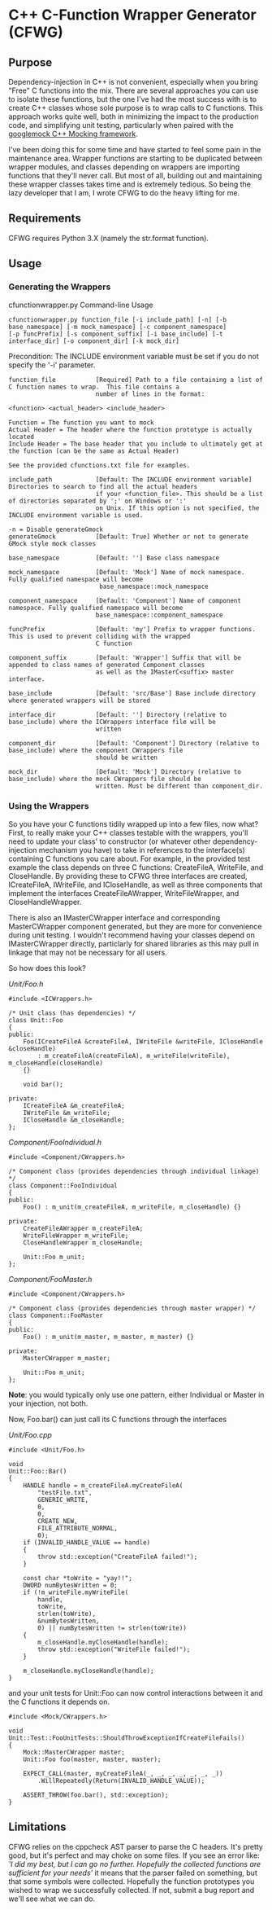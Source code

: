 # C++ C-Function Wrapper Generator (CFWG)

##  Purpose

Dependency-injection in C++ is not convenient, especially when you bring "Free" C functions into the mix.  There are several approaches you can use to isolate these functions, but the one I've had the most success with is to create C++ classes whose sole purpose is to wrap calls to C functions.  This approach works quite well, both in minimizing the impact to the production code, and simplifying unit testing, particularly when paired with the [googlemock C++ Mocking framework](http://code.google.com/p/googlemock).

I've been doing this for some time and have started to feel some pain in the maintenance area.  Wrapper functions are starting to be duplicated between wrapper modules, and classes depending on wrappers are importing functions that they'll never call.  But most of all, building out and maintaining these wrapper classes takes time and is extremely tedious.  So being the lazy developer that I am, I wrote CFWG to do the heavy lifting for me.

##  Requirements

CFWG requires Python 3.X (namely the str.format function).

##  Usage

###  Generating the Wrappers

cfunctionwrapper.py Command-line Usage

    cfunctionwrapper.py function_file [-i include_path] [-n] [-b base_namespace] [-m mock_namespace] [-c component_namespace]
    [-p funcPrefix] [-s component_suffix] [-i base_include] [-t interface_dir] [-o component_dir] [-k mock_dir]

Precondition: The INCLUDE environment variable must be set if you do not specify the '-i' parameter.

    function_file           [Required] Path to a file containing a list of C function names to wrap.  This file contains a
                            number of lines in the format: 

    <function> <actual_header> <include_header>

    Function = The function you want to mock
    Actual Header = The header where the function prototype is actually located
    Include Header = The base header that you include to ultimately get at the function (can be the same as Actual Header)

    See the provided cfunctions.txt file for examples.

    include_path            [Default: The INCLUDE environment variable] Directories to search to find all the actual headers
                            if your <function_file>. This should be a list of directories separated by ';' on Windows or ':'
                            on Unix. If this option is not specified, the INCLUDE environment variable is used.

    -n = Disable generateGmock
    generateGmock           [Default: True] Whether or not to generate GMock style mock classes

    base_namespace          [Default: ''] Base class namespace

    mock_namespace          [Default: 'Mock'] Name of mock namespace. Fully qualified namespace will become
                             base_namespace::mock_namespace

    component_namespace     [Default: 'Component'] Name of component namespace. Fully qualified namespace will become
                            base_namespace::component_namespace

    funcPrefix              [Default: 'my'] Prefix to wrapper functions. This is used to prevent colliding with the wrapped
                            C function

    component_suffix        [Default: 'Wrapper'] Suffix that will be appended to class names of generated Component classes
                            as well as the IMasterC<suffix> master interface.

    base_include            [Default: 'src/Base'] Base include directory where generated wrappers will be stored

    interface_dir           [Default: ''] Directory (relative to base_include) where the ICWrappers interface file will be
                            written

    component_dir           [Default: 'Component'] Directory (relative to base_include) where the component CWrappers file
                            should be written

    mock_dir                [Default: 'Mock'] Directory (relative to base_include) where the mock CWrappers file should be
                            written. Must be different than component_dir.

### Using the Wrappers

So you have your C functions tidily wrapped up into a few files, now what?  First, to really make your C++ classes testable with the wrappers, you'll need to update your class' to constructor (or whatever other dependency-injection mechanism you have) to take in references to the interface(s) containing C functions you care about.  For example, in the provided test example the class depends on three C functions: CreateFileA, WriteFile, and CloseHandle.  By providing these to CFWG three interfaces are created, ICreateFileA, IWriteFile, and ICloseHandle, as well as three components that implement the interfaces CreateFileAWrapper, WriteFileWrapper, and CloseHandleWrapper.

There is also an IMasterCWrapper interface and corresponding MasterCWrapper component generated, but they are more for convenience during unit testing.  I wouldn't recommend having your classes depend on IMasterCWrapper directly, particlarly for shared libraries as this may pull in linkage that may not be necessary for all users.

So how does this look?

_Unit/Foo.h_

    #include <ICWrappers.h>
    
    /* Unit class (has dependencies) */
    class Unit::Foo
    {
    public:
        Foo(ICreateFileA &createFileA, IWriteFile &writeFile, ICloseHandle &closeHandle)
            : m_createFileA(createFileA), m_writeFile(writeFile), m_closeHandle(closeHandle)
        {}
        
        void bar();
        
    private:
        ICreateFileA &m_createFileA;
        IWriteFile &m_writeFile;
        ICloseHandle &m_closeHandle;
    };

_Component/FooIndividual.h_

    #include <Component/CWrappers.h>
    
    /* Component class (provides dependencies through individual linkage) */
    class Component::FooIndividual
    {
    public:
        Foo() : m_unit(m_createFileA, m_writeFile, m_closeHandle) {}
        
    private:
        CreateFileAWrapper m_createFileA;
        WriteFileWrapper m_writeFile;
        CloseHandleWrapper m_closeHandle;
        
        Unit::Foo m_unit;
    };

_Component/FooMaster.h_

    #include <Component/CWrappers.h>
    
    /* Component class (provides dependencies through master wrapper) */
    class Component::FooMaster
    {
    public:
        Foo() : m_unit(m_master, m_master, m_master) {}
        
    private:
        MasterCWrapper m_master;
        
        Unit::Foo m_unit;
    };

**Note**: you would typically only use one pattern, either Individual or Master in your injection, not both.

Now, Foo.bar() can just call its C functions through the interfaces

_Unit/Foo.cpp_

    #include <Unit/Foo.h>
    
    void
    Unit::Foo::Bar()
    {
        HANDLE handle = m_createFileA.myCreateFileA(
            "testFile.txt",
            GENERIC_WRITE,
            0,
            0,
            CREATE_NEW,
            FILE_ATTRIBUTE_NORMAL,
            0);
        if (INVALID_HANDLE_VALUE == handle)
        {
            throw std::exception("CreateFileA failed!");
        }
        
        const char *toWrite = "yay!!";
        DWORD numBytesWritten = 0;
        if (!m_writeFile.myWriteFile(
            handle,
            toWrite,
            strlen(toWrite),
            &numBytesWritten,
            0) || numBytesWritten != strlen(toWrite))
        {
            m_closeHandle.myCloseHandle(handle);
            throw std::exception("WriteFile failed!");
        }
        
        m_closeHandle.myCloseHandle(handle);
    }

and your unit tests for Unit::Foo can now control interactions between it and the C functions it depends on.

    #include <Mock/CWrappers.h>

    void
    Unit::Test::FooUnitTests::ShouldThrowExceptionIfCreateFileFails()
    {
        Mock::MasterCWrapper master;
        Unit::Foo foo(master, master, master);

        EXPECT_CALL(master, myCreateFileA(_, _, _, _, _, _, _))
            .WillRepeatedly(Return(INVALID_HANDLE_VALUE));
    
        ASSERT_THROW(foo.bar(), std::exception);
    }

## Limitations

CFWG relies on the cppcheck AST parser to parse the C headers.  It's pretty good, but it's perfect and may choke on some files.  If you see an error like: *'I did my best, but I can go no further. Hopefully the collected functions are sufficient for your needs'* it means that the parser failed on something, but that some symbols were collected.  Hopefully the function prototypes you wished to wrap we successfully collected.  If not, submit a bug report and we'll see what we can do.